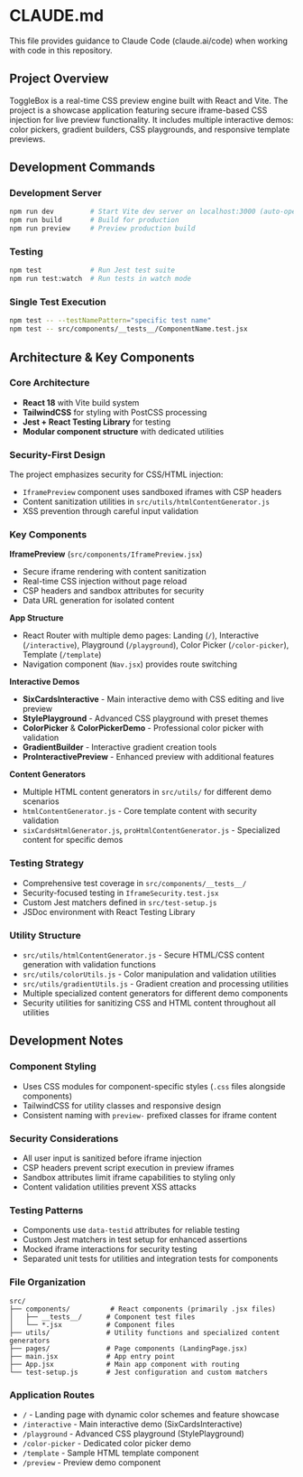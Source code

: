 # CLAUDE.md

This file provides guidance to Claude Code (claude.ai/code) when working with code in this repository.

## Project Overview

ToggleBox is a real-time CSS preview engine built with React and Vite. The project is a showcase application featuring secure iframe-based CSS injection for live preview functionality. It includes multiple interactive demos: color pickers, gradient builders, CSS playgrounds, and responsive template previews.

## Development Commands

### Development Server
```bash
npm run dev         # Start Vite dev server on localhost:3000 (auto-opens browser)
npm run build       # Build for production
npm run preview     # Preview production build
```

### Testing
```bash
npm test            # Run Jest test suite
npm run test:watch  # Run tests in watch mode
```

### Single Test Execution
```bash
npm test -- --testNamePattern="specific test name"
npm test -- src/components/__tests__/ComponentName.test.jsx
```

## Architecture & Key Components

### Core Architecture
- **React 18** with Vite build system
- **TailwindCSS** for styling with PostCSS processing
- **Jest + React Testing Library** for testing
- **Modular component structure** with dedicated utilities

### Security-First Design
The project emphasizes security for CSS/HTML injection:
- `IframePreview` component uses sandboxed iframes with CSP headers
- Content sanitization utilities in `src/utils/htmlContentGenerator.js`
- XSS prevention through careful input validation

### Key Components

**IframePreview** (`src/components/IframePreview.jsx`)
- Secure iframe rendering with content sanitization
- Real-time CSS injection without page reload
- CSP headers and sandbox attributes for security
- Data URL generation for isolated content

**App Structure**
- React Router with multiple demo pages: Landing (`/`), Interactive (`/interactive`), Playground (`/playground`), Color Picker (`/color-picker`), Template (`/template`)
- Navigation component (`Nav.jsx`) provides route switching

**Interactive Demos**
- **SixCardsInteractive** - Main interactive demo with CSS editing and live preview
- **StylePlayground** - Advanced CSS playground with preset themes
- **ColorPicker** & **ColorPickerDemo** - Professional color picker with validation
- **GradientBuilder** - Interactive gradient creation tools
- **ProInteractivePreview** - Enhanced preview with additional features

**Content Generators**
- Multiple HTML content generators in `src/utils/` for different demo scenarios
- `htmlContentGenerator.js` - Core template content with security validation
- `sixCardsHtmlGenerator.js`, `proHtmlContentGenerator.js` - Specialized content for specific demos

### Testing Strategy
- Comprehensive test coverage in `src/components/__tests__/`
- Security-focused testing in `IframeSecurity.test.jsx`
- Custom Jest matchers defined in `src/test-setup.js`
- JSDoc environment with React Testing Library

### Utility Structure
- `src/utils/htmlContentGenerator.js` - Secure HTML/CSS content generation with validation functions
- `src/utils/colorUtils.js` - Color manipulation and validation utilities
- `src/utils/gradientUtils.js` - Gradient creation and processing utilities
- Multiple specialized content generators for different demo components
- Security utilities for sanitizing CSS and HTML content throughout all utilities

## Development Notes

### Component Styling
- Uses CSS modules for component-specific styles (`.css` files alongside components)
- TailwindCSS for utility classes and responsive design
- Consistent naming with `preview-` prefixed classes for iframe content

### Security Considerations
- All user input is sanitized before iframe injection
- CSP headers prevent script execution in preview iframes
- Sandbox attributes limit iframe capabilities to styling only
- Content validation utilities prevent XSS attacks

### Testing Patterns
- Components use `data-testid` attributes for reliable testing
- Custom Jest matchers in test setup for enhanced assertions
- Mocked iframe interactions for security testing
- Separated unit tests for utilities and integration tests for components

### File Organization
```
src/
├── components/          # React components (primarily .jsx files)
│   ├── __tests__/      # Component test files  
│   └── *.jsx           # Component files
├── utils/              # Utility functions and specialized content generators
├── pages/              # Page components (LandingPage.jsx)
├── main.jsx            # App entry point
├── App.jsx             # Main app component with routing
└── test-setup.js       # Jest configuration and custom matchers
```

### Application Routes
- `/` - Landing page with dynamic color schemes and feature showcase
- `/interactive` - Main interactive demo (SixCardsInteractive)
- `/playground` - Advanced CSS playground (StylePlayground)  
- `/color-picker` - Dedicated color picker demo
- `/template` - Sample HTML template component
- `/preview` - Preview demo component
